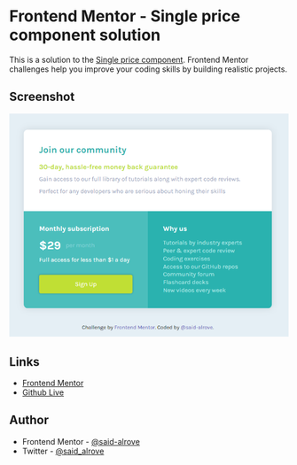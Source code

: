# Frontend Mentor - Single price component solution

This is a solution to the [Single price component](https://www.frontendmentor.io/challenges/single-price-grid-component-5ce41129d0ff452fec5abbbc/hub/single-price-component-71-patternsass-63HniM0Hd). Frontend Mentor challenges help you improve your coding skills by building realistic projects. 

## Screenshot

![](design/screenshot.png)

## Links

- [Frontend Mentor](https://www.frontendmentor.io/solutions/single-price-component-71-patternsass-63HniM0Hd)
- [Github Live](https://said-alrove.github.io/single-price-component-sass/)

## Author

- Frontend Mentor - [@said-alrove](https://www.frontendmentor.io/profile/said-alrove)
- Twitter - [@said_alrove](https://twitter.com/said_alrove)


